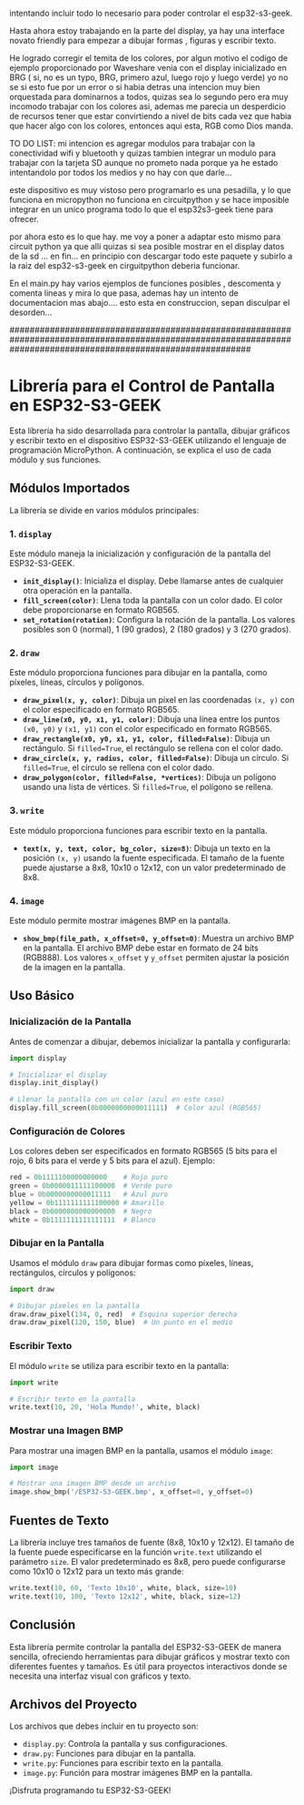 intentando incluir todo lo necesario para poder controlar el esp32-s3-geek. 

Hasta ahora estoy trabajando en la parte del display, ya hay una interface novato friendly para empezar a dibujar formas , figuras y escribir texto.

He logrado corregir el temita de los colores, por algun motivo el codigo de ejemplo proporcionado por Waveshare venia con el display inicializado en BRG ( si, no es un typo, BRG, primero azul, luego rojo y luego verde) yo no se si esto fue por un error o si habia detras una intencion muy bien orquestada para dominarnos a todos, quizas sea lo segundo pero era muy incomodo trabajar con los colores asi, ademas me parecia un desperdicio de recursos tener que estar convirtiendo a nivel de bits cada vez que habia que hacer algo con los colores, entonces aqui esta, RGB como Dios manda.

TO DO LIST:
mi intencion es agregar modulos para trabajar con la conectividad wifi y bluetooth y quizas tambien integrar un modulo para trabajar con la tarjeta SD aunque no prometo nada porque ya he estado intentandolo por todos los medios y no hay con que darle...

este dispositivo es muy vistoso pero programarlo es una pesadilla, y lo que funciona en micropython no funciona en circuitpython y se hace imposible integrar en un unico programa todo lo que el esp32s3-geek tiene para ofrecer.

por ahora esto es lo que hay. 
me voy a poner a adaptar esto mismo para circuit python ya que alli quizas si sea posible mostrar en el display datos de la sd ... en fin...
en principio con descargar todo este paquete y subirlo a la raiz del esp32-s3-geek en cirguitpython deberia funcionar.

En el main.py hay varios ejemplos de funciones posibles , descomenta y comenta lineas y mira lo que pasa, ademas hay un intento de documentacion mas abajo.... 
esto esta en construccion, sepan disculpar el desorden...

################################################################################################################################################################


# Librería para el Control de Pantalla en ESP32-S3-GEEK

Esta librería ha sido desarrollada para controlar la pantalla, dibujar gráficos y escribir texto en el dispositivo ESP32-S3-GEEK utilizando el lenguaje de programación MicroPython. A continuación, se explica el uso de cada módulo y sus funciones.

## Módulos Importados
La librería se divide en varios módulos principales:

### 1. `display`
Este módulo maneja la inicialización y configuración de la pantalla del ESP32-S3-GEEK.

- **`init_display()`**: Inicializa el display. Debe llamarse antes de cualquier otra operación en la pantalla.
- **`fill_screen(color)`**: Llena toda la pantalla con un color dado. El color debe proporcionarse en formato RGB565.
- **`set_rotation(rotation)`**: Configura la rotación de la pantalla. Los valores posibles son 0 (normal), 1 (90 grados), 2 (180 grados) y 3 (270 grados).

### 2. `draw`
Este módulo proporciona funciones para dibujar en la pantalla, como píxeles, líneas, círculos y polígonos.

- **`draw_pixel(x, y, color)`**: Dibuja un píxel en las coordenadas `(x, y)` con el color especificado en formato RGB565.
- **`draw_line(x0, y0, x1, y1, color)`**: Dibuja una línea entre los puntos `(x0, y0)` y `(x1, y1)` con el color especificado en formato RGB565.
- **`draw_rectangle(x0, y0, x1, y1, color, filled=False)`**: Dibuja un rectángulo. Si `filled=True`, el rectángulo se rellena con el color dado.
- **`draw_circle(x, y, radius, color, filled=False)`**: Dibuja un círculo. Si `filled=True`, el círculo se rellena con el color dado.
- **`draw_polygon(color, filled=False, *vertices)`**: Dibuja un polígono usando una lista de vértices. Si `filled=True`, el polígono se rellena.

### 3. `write`
Este módulo proporciona funciones para escribir texto en la pantalla.

- **`text(x, y, text, color, bg_color, size=8)`**: Dibuja un texto en la posición `(x, y)` usando la fuente especificada. El tamaño de la fuente puede ajustarse a 8x8, 10x10 o 12x12, con un valor predeterminado de 8x8.

### 4. `image`
Este módulo permite mostrar imágenes BMP en la pantalla.

- **`show_bmp(file_path, x_offset=0, y_offset=0)`**: Muestra un archivo BMP en la pantalla. El archivo BMP debe estar en formato de 24 bits (RGB888). Los valores `x_offset` y `y_offset` permiten ajustar la posición de la imagen en la pantalla.

## Uso Básico
### Inicialización de la Pantalla
Antes de comenzar a dibujar, debemos inicializar la pantalla y configurarla:
```python
import display

# Inicializar el display
display.init_display()

# Llenar la pantalla con un color (azul en este caso)
display.fill_screen(0b0000000000011111)  # Color azul (RGB565)
```

### Configuración de Colores
Los colores deben ser especificados en formato RGB565 (5 bits para el rojo, 6 bits para el verde y 5 bits para el azul). Ejemplo:
```python
red = 0b1111100000000000    # Rojo puro
green = 0b0000011111100000  # Verde puro
blue = 0b0000000000011111   # Azul puro
yellow = 0b1111111111100000 # Amarillo
black = 0b0000000000000000  # Negro
white = 0b1111111111111111  # Blanco
```

### Dibujar en la Pantalla
Usamos el módulo `draw` para dibujar formas como píxeles, líneas, rectángulos, círculos y polígonos:
```python
import draw

# Dibujar píxeles en la pantalla
draw.draw_pixel(134, 0, red)  # Esquina superior derecha
draw.draw_pixel(120, 150, blue)  # Un punto en el medio
```

### Escribir Texto
El módulo `write` se utiliza para escribir texto en la pantalla:
```python
import write

# Escribir texto en la pantalla
write.text(10, 20, 'Hola Mundo!', white, black)
```

### Mostrar una Imagen BMP
Para mostrar una imagen BMP en la pantalla, usamos el módulo `image`:
```python
import image

# Mostrar una imagen BMP desde un archivo
image.show_bmp('/ESP32-S3-GEEK.bmp', x_offset=0, y_offset=0)
```

## Fuentes de Texto
La librería incluye tres tamaños de fuente (8x8, 10x10 y 12x12). El tamaño de la fuente puede especificarse en la función `write.text` utilizando el parámetro `size`. El valor predeterminado es 8x8, pero puede configurarse como 10x10 o 12x12 para un texto más grande:
```python
write.text(10, 60, 'Texto 10x10', white, black, size=10)
write.text(10, 100, 'Texto 12x12', white, black, size=12)
```

## Conclusión
Esta librería permite controlar la pantalla del ESP32-S3-GEEK de manera sencilla, ofreciendo herramientas para dibujar gráficos y mostrar texto con diferentes fuentes y tamaños. Es útil para proyectos interactivos donde se necesita una interfaz visual con gráficos y texto.

## Archivos del Proyecto
Los archivos que debes incluir en tu proyecto son:
- `display.py`: Controla la pantalla y sus configuraciones.
- `draw.py`: Funciones para dibujar en la pantalla.
- `write.py`: Funciones para escribir texto en la pantalla.
- `image.py`: Función para mostrar imágenes BMP en la pantalla.

¡Disfruta programando tu ESP32-S3-GEEK!



